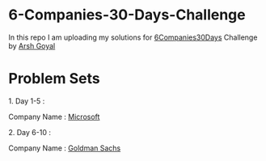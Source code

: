 # 6-Companies-30-Days-Challenge
In this repo I am uploading my solutions for [6Companies30Days](https://www.youtube.com/watch?v=QUnaBYKQkZU) Challenge by [Arsh Goyal](https://www.linkedin.com/in/arshgoyal/)
<h1>Problem Sets</h1>
<p>1. Day 1-5 :</p>

Company Name : [Microsoft](https://github.com/Amber-Mishra-2003/6-Companies-30-Days-Challenge/tree/main/Day%201-5%20%5BMicorsoft%5D)



<p>2. Day 6-10 :</p>

Company Name : [Goldman Sachs](https://github.com/Amber-Mishra-2003/6-Companies-30-Days-Challenge/tree/main/Day%206-10%20%5BGoldman%20Sachs%5D)

